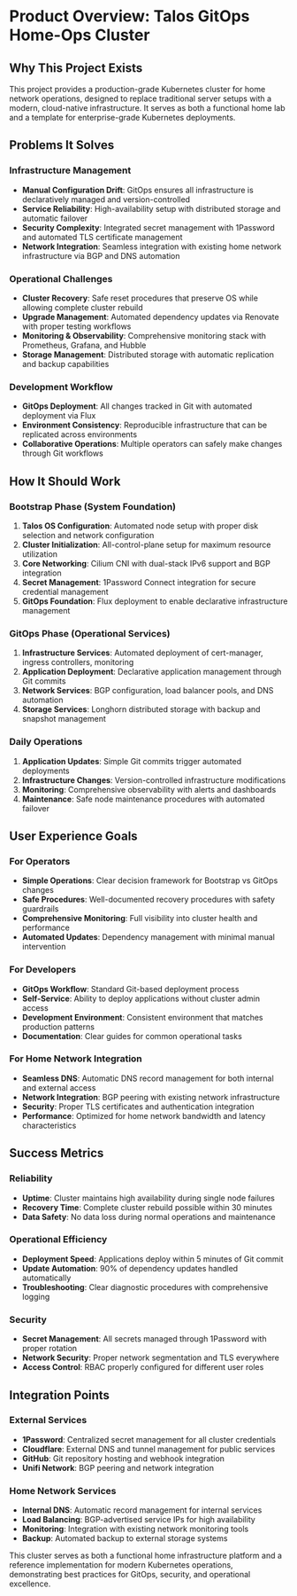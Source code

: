 # Product Overview: Talos GitOps Home-Ops Cluster

## Why This Project Exists

This project provides a production-grade Kubernetes cluster for home network operations, designed to replace traditional server setups with a modern, cloud-native infrastructure. It serves as both a functional home lab and a template for enterprise-grade Kubernetes deployments.

## Problems It Solves

### Infrastructure Management
- **Manual Configuration Drift**: GitOps ensures all infrastructure is declaratively managed and version-controlled
- **Service Reliability**: High-availability setup with distributed storage and automatic failover
- **Security Complexity**: Integrated secret management with 1Password and automated TLS certificate management
- **Network Integration**: Seamless integration with existing home network infrastructure via BGP and DNS automation

### Operational Challenges
- **Cluster Recovery**: Safe reset procedures that preserve OS while allowing complete cluster rebuild
- **Upgrade Management**: Automated dependency updates via Renovate with proper testing workflows
- **Monitoring & Observability**: Comprehensive monitoring stack with Prometheus, Grafana, and Hubble
- **Storage Management**: Distributed storage with automatic replication and backup capabilities

### Development Workflow
- **GitOps Deployment**: All changes tracked in Git with automated deployment via Flux
- **Environment Consistency**: Reproducible infrastructure that can be replicated across environments
- **Collaborative Operations**: Multiple operators can safely make changes through Git workflows

## How It Should Work

### Bootstrap Phase (System Foundation)
1. **Talos OS Configuration**: Automated node setup with proper disk selection and network configuration
2. **Cluster Initialization**: All-control-plane setup for maximum resource utilization
3. **Core Networking**: Cilium CNI with dual-stack IPv6 support and BGP integration
4. **Secret Management**: 1Password Connect integration for secure credential management
5. **GitOps Foundation**: Flux deployment to enable declarative infrastructure management

### GitOps Phase (Operational Services)
1. **Infrastructure Services**: Automated deployment of cert-manager, ingress controllers, monitoring
2. **Application Deployment**: Declarative application management through Git commits
3. **Network Services**: BGP configuration, load balancer pools, and DNS automation
4. **Storage Services**: Longhorn distributed storage with backup and snapshot management

### Daily Operations
1. **Application Updates**: Simple Git commits trigger automated deployments
2. **Infrastructure Changes**: Version-controlled infrastructure modifications
3. **Monitoring**: Comprehensive observability with alerts and dashboards
4. **Maintenance**: Safe node maintenance procedures with automated failover

## User Experience Goals

### For Operators
- **Simple Operations**: Clear decision framework for Bootstrap vs GitOps changes
- **Safe Procedures**: Well-documented recovery procedures with safety guardrails
- **Comprehensive Monitoring**: Full visibility into cluster health and performance
- **Automated Updates**: Dependency management with minimal manual intervention

### For Developers
- **GitOps Workflow**: Standard Git-based deployment process
- **Self-Service**: Ability to deploy applications without cluster admin access
- **Development Environment**: Consistent environment that matches production patterns
- **Documentation**: Clear guides for common operational tasks

### For Home Network Integration
- **Seamless DNS**: Automatic DNS record management for both internal and external access
- **Network Integration**: BGP peering with existing network infrastructure
- **Security**: Proper TLS certificates and authentication integration
- **Performance**: Optimized for home network bandwidth and latency characteristics

## Success Metrics

### Reliability
- **Uptime**: Cluster maintains high availability during single node failures
- **Recovery Time**: Complete cluster rebuild possible within 30 minutes
- **Data Safety**: No data loss during normal operations and maintenance

### Operational Efficiency
- **Deployment Speed**: Applications deploy within 5 minutes of Git commit
- **Update Automation**: 90% of dependency updates handled automatically
- **Troubleshooting**: Clear diagnostic procedures with comprehensive logging

### Security
- **Secret Management**: All secrets managed through 1Password with proper rotation
- **Network Security**: Proper network segmentation and TLS everywhere
- **Access Control**: RBAC properly configured for different user roles

## Integration Points

### External Services
- **1Password**: Centralized secret management for all cluster credentials
- **Cloudflare**: External DNS and tunnel management for public services
- **GitHub**: Git repository hosting and webhook integration
- **Unifi Network**: BGP peering and network integration

### Home Network Services
- **Internal DNS**: Automatic record management for internal services
- **Load Balancing**: BGP-advertised service IPs for high availability
- **Monitoring**: Integration with existing network monitoring tools
- **Backup**: Automated backup to external storage systems

This cluster serves as both a functional home infrastructure platform and a reference implementation for modern Kubernetes operations, demonstrating best practices for GitOps, security, and operational excellence.